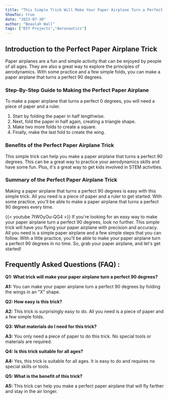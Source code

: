 ```yaml
---
title: "This Simple Trick Will Make Your Paper Airplane Turn a Perfect 90 Degrees - You Won't Believe How Easy It Is!"
ShowToc: true 
date: "2023-07-30"
author: "Beaulah Wall" 
tags: ["DIY Projects","Aeronautics"]
---
```

## Introduction to the Perfect Paper Airplane Trick

Paper airplanes are a fun and simple activity that can be enjoyed by people of all ages. They are also a great way to explore the principles of aerodynamics. With some practice and a few simple folds, you can make a paper airplane that turns a perfect 90 degrees. 

### Step-By-Step Guide to Making the Perfect Paper Airplane

To make a paper airplane that turns a perfect 0 degrees, you will need a piece of paper and a ruler.

1. Start by folding the paper in half lengthwise.
2. Next, fold the paper in half again, creating a triangle shape.
3. Make two more folds to create a square.
4. Finally, make the last fold to create the wing.

### Benefits of the Perfect Paper Airplane Trick

This simple trick can help you make a paper airplane that turns a perfect 90 degrees. This can be a great way to practice your aerodynamics skills and have some fun. Plus, it's a great way to get kids involved in STEM activities.

### Summary of the Perfect Paper Airplane Trick

Making a paper airplane that turns a perfect 90 degrees is easy with this simple trick. All you need is a piece of paper and a ruler to get started. With some practice, you'll be able to make a paper airplane that turns a perfect 90 degrees every time.

{{< youtube 7tWOyOu-QG4 >}} 
If you're looking for an easy way to make your paper airplane turn a perfect 90 degrees, look no further. This simple trick will have you flying your paper airplane with precision and accuracy. All you need is a simple paper airplane and a few simple steps that you can follow. With a little practice, you'll be able to make your paper airplane turn a perfect 90 degrees in no time. So, grab your paper airplane, and let's get started!

## Frequently Asked Questions (FAQ) :
**Q1: What trick will make your paper airplane turn a perfect 90 degrees?**

**A1:** You can make your paper airplane turn a perfect 90 degrees by folding the wings in an "X" shape.

**Q2: How easy is this trick?**

**A2:** This trick is surprisingly easy to do. All you need is a piece of paper and a few simple folds.

**Q3: What materials do I need for this trick?**

**A3:** You only need a piece of paper to do this trick. No special tools or materials are required.

**Q4: Is this trick suitable for all ages?**

**A4:** Yes, this trick is suitable for all ages. It is easy to do and requires no special skills or tools.

**Q5: What is the benefit of this trick?**

**A5:** This trick can help you make a perfect paper airplane that will fly farther and stay in the air longer.





